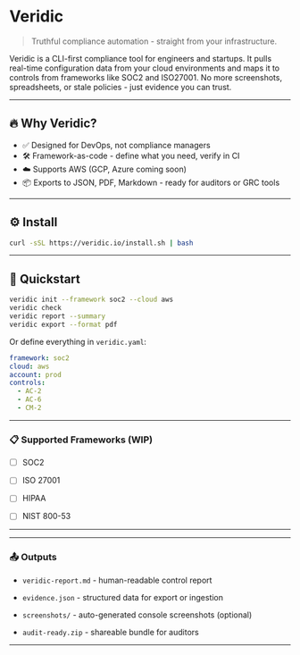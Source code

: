 # Veridic

> Truthful compliance automation - straight from your infrastructure.

Veridic is a CLI-first compliance tool for engineers and startups. It pulls real-time configuration data from your cloud environments and maps it to controls from frameworks like SOC2 and ISO27001. No more screenshots, spreadsheets, or stale policies - just evidence you can trust.

---

## 🔥 Why Veridic?

- ✅ Designed for DevOps, not compliance managers
- 🛠 Framework-as-code - define what you need, verify in CI
- ☁️ Supports AWS (GCP, Azure coming soon)
- 📦 Exports to JSON, PDF, Markdown - ready for auditors or GRC tools

---

## ⚙️ Install

```bash
curl -sSL https://veridic.io/install.sh | bash
```
---

## 🚀 Quickstart

```bash
veridic init --framework soc2 --cloud aws
veridic check
veridic report --summary
veridic export --format pdf
```
Or define everything in `veridic.yaml`:

```yaml
framework: soc2
cloud: aws
account: prod
controls:
  - AC-2
  - AC-6
  - CM-2
```

---

### 📋 Supported Frameworks (WIP)

  - [ ] SOC2

  - [ ] ISO 27001

  - [ ] HIPAA

  - [ ] NIST 800-53

---

---

### 📤 Outputs

  - `veridic-report.md` - human-readable control report

  - `evidence.json` - structured data for export or ingestion

  - `screenshots/` - auto-generated console screenshots (optional)

  - `audit-ready.zip` - shareable bundle for auditors

---
